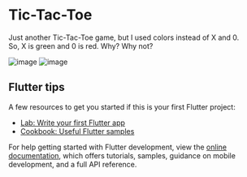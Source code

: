# Tic-Tac-Toe

Just another Tic-Tac-Toe game, but I used colors instead of X and 0. </br>
So, X is green and 0 is red. Why? Why not? 

![image](https://user-images.githubusercontent.com/84337335/232590476-b583cea5-ce49-451c-8342-3a8204655135.png)
![image](https://user-images.githubusercontent.com/84337335/232590586-8d614a0d-0a39-4504-8856-88065ed75dfd.png)

## Flutter tips

A few resources to get you started if this is your first Flutter project:

- [Lab: Write your first Flutter app](https://docs.flutter.dev/get-started/codelab)
- [Cookbook: Useful Flutter samples](https://docs.flutter.dev/cookbook)

For help getting started with Flutter development, view the
[online documentation](https://docs.flutter.dev/), which offers tutorials,
samples, guidance on mobile development, and a full API reference.
